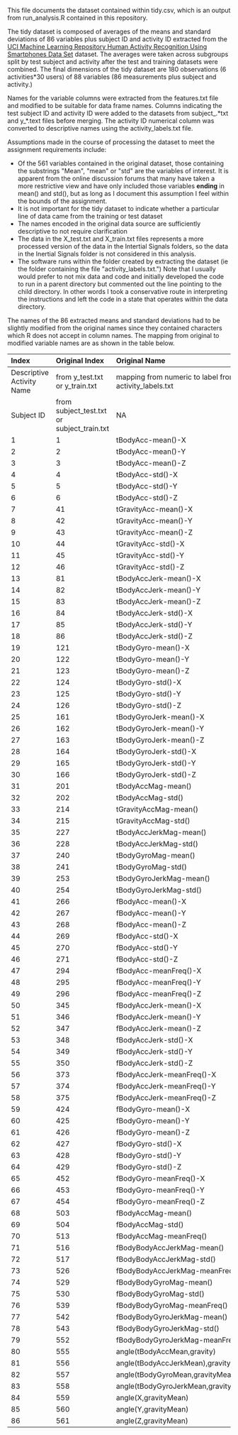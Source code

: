 This file documents the dataset contained within tidy.csv, which is an output from run_analysis.R contained in this repository.

The tidy dataset is composed of averages of the means and standard deviations of 86 variables plus subject ID and activity ID extracted from the [UCI Machine Learning Repository Human Activity Recognition Using Smartphones Data Set](http://archive.ics.uci.edu/ml/datasets/Human+Activity+Recognition+Using+Smartphones) dataset. The averages were taken across subgroups split by test subject and activity after the test and training datasets were combined. The final dimensions of the tidy dataset are 180 observations (6 activities*30 users) of 88 variables (86 measurements plus subject and activity.)

Names for the variable columns were extracted from the features.txt file and modified to be suitable for data frame names. Columns indicating the test subject ID and activity ID were added to the datasets from subject_.\*txt and y_\*.text files before merging. The activity ID numerical column was converted to descriptive names using the activity_labels.txt file.

Assumptions made in the course of processing the dataset to meet the assignment requirements include:

* Of the 561 variables contained in the original dataset, those containing the substrings "Mean", "mean" or "std" are the variables of interest. It is apparent from the online discussion forums that many have taken a more restrictive view and have only included those variables **ending** in mean() and std(), but as long as I document this assumption I feel within the bounds of the assignment.
* It is not important for the tidy dataset to indicate whether a particular line of data came from the training or test dataset
* The names encoded in the original data source are sufficiently descriptive to not require clarification
* The data in the X_test.txt and X_train.txt files represents a more processed version of the data in the Intertial Signals folders, so the data in the Inertial Signals folder is not considered in this analysis.
* The software runs within the folder created by extracting the dataset (ie the folder containing the file "activity_labels.txt.") Note that I usually would prefer to not mix data and code and initially developed the code to run in a parent directory but commented out the line pointing to the child directory. In other words I took a conservative route in interpreting the instructions and left the code in a state that operates within the data directory.



The names of the 86 extracted means and standard deviations had to be slightly modified from the original names since they contained characters which R does not accept in column names. The mapping from original to modified variable names are as shown in the table below.

Index|Original Index|Original Name|Tidy Name
:--------------|:-------------|:---------|:-----------
Descriptive Activity Name|from y_test.txt or y_train.txt|mapping from numeric to label from activity_labels.txt|activity
Subject ID|from subject_test.txt or subject_train.txt|NA|subject
1|1|tBodyAcc-mean()-X|tBodyAcc.mean.X
2|2|tBodyAcc-mean()-Y|tBodyAcc.mean.Y
3|3|tBodyAcc-mean()-Z|tBodyAcc.mean.Z
4|4|tBodyAcc-std()-X|tBodyAcc.std.X
5|5|tBodyAcc-std()-Y|tBodyAcc.std.Y
6|6|tBodyAcc-std()-Z|tBodyAcc.std.Z
7|41|tGravityAcc-mean()-X|tGravityAcc.mean.X
8|42|tGravityAcc-mean()-Y|tGravityAcc.mean.Y
9|43|tGravityAcc-mean()-Z|tGravityAcc.mean.Z
10|44|tGravityAcc-std()-X|tGravityAcc.std.X
11|45|tGravityAcc-std()-Y|tGravityAcc.std.Y
12|46|tGravityAcc-std()-Z|tGravityAcc.std.Z
13|81|tBodyAccJerk-mean()-X|tBodyAccJerk.mean.X
14|82|tBodyAccJerk-mean()-Y|tBodyAccJerk.mean.Y
15|83|tBodyAccJerk-mean()-Z|tBodyAccJerk.mean.Z
16|84|tBodyAccJerk-std()-X|tBodyAccJerk.std.X
17|85|tBodyAccJerk-std()-Y|tBodyAccJerk.std.Y
18|86|tBodyAccJerk-std()-Z|tBodyAccJerk.std.Z
19|121|tBodyGyro-mean()-X|tBodyGyro.mean.X
20|122|tBodyGyro-mean()-Y|tBodyGyro.mean.Y
21|123|tBodyGyro-mean()-Z|tBodyGyro.mean.Z
22|124|tBodyGyro-std()-X|tBodyGyro.std.X
23|125|tBodyGyro-std()-Y|tBodyGyro.std.Y
24|126|tBodyGyro-std()-Z|tBodyGyro.std.Z
25|161|tBodyGyroJerk-mean()-X|tBodyGyroJerk.mean.X
26|162|tBodyGyroJerk-mean()-Y|tBodyGyroJerk.mean.Y
27|163|tBodyGyroJerk-mean()-Z|tBodyGyroJerk.mean.Z
28|164|tBodyGyroJerk-std()-X|tBodyGyroJerk.std.X
29|165|tBodyGyroJerk-std()-Y|tBodyGyroJerk.std.Y
30|166|tBodyGyroJerk-std()-Z|tBodyGyroJerk.std.Z
31|201|tBodyAccMag-mean()|tBodyAccMag.mean.
32|202|tBodyAccMag-std()|tBodyAccMag.std.
33|214|tGravityAccMag-mean()|tGravityAccMag.mean.
34|215|tGravityAccMag-std()|tGravityAccMag.std.
35|227|tBodyAccJerkMag-mean()|tBodyAccJerkMag.mean.
36|228|tBodyAccJerkMag-std()|tBodyAccJerkMag.std.
37|240|tBodyGyroMag-mean()|tBodyGyroMag.mean.
38|241|tBodyGyroMag-std()|tBodyGyroMag.std.
39|253|tBodyGyroJerkMag-mean()|tBodyGyroJerkMag.mean.
40|254|tBodyGyroJerkMag-std()|tBodyGyroJerkMag.std.
41|266|fBodyAcc-mean()-X|fBodyAcc.mean.X
42|267|fBodyAcc-mean()-Y|fBodyAcc.mean.Y
43|268|fBodyAcc-mean()-Z|fBodyAcc.mean.Z
44|269|fBodyAcc-std()-X|fBodyAcc.std.X
45|270|fBodyAcc-std()-Y|fBodyAcc.std.Y
46|271|fBodyAcc-std()-Z|fBodyAcc.std.Z
47|294|fBodyAcc-meanFreq()-X|fBodyAcc.meanFreq.X
48|295|fBodyAcc-meanFreq()-Y|fBodyAcc.meanFreq.Y
49|296|fBodyAcc-meanFreq()-Z|fBodyAcc.meanFreq.Z
50|345|fBodyAccJerk-mean()-X|fBodyAccJerk.mean.X
51|346|fBodyAccJerk-mean()-Y|fBodyAccJerk.mean.Y
52|347|fBodyAccJerk-mean()-Z|fBodyAccJerk.mean.Z
53|348|fBodyAccJerk-std()-X|fBodyAccJerk.std.X
54|349|fBodyAccJerk-std()-Y|fBodyAccJerk.std.Y
55|350|fBodyAccJerk-std()-Z|fBodyAccJerk.std.Z
56|373|fBodyAccJerk-meanFreq()-X|fBodyAccJerk.meanFreq.X
57|374|fBodyAccJerk-meanFreq()-Y|fBodyAccJerk.meanFreq.Y
58|375|fBodyAccJerk-meanFreq()-Z|fBodyAccJerk.meanFreq.Z
59|424|fBodyGyro-mean()-X|fBodyGyro.mean.X
60|425|fBodyGyro-mean()-Y|fBodyGyro.mean.Y
61|426|fBodyGyro-mean()-Z|fBodyGyro.mean.Z
62|427|fBodyGyro-std()-X|fBodyGyro.std.X
63|428|fBodyGyro-std()-Y|fBodyGyro.std.Y
64|429|fBodyGyro-std()-Z|fBodyGyro.std.Z
65|452|fBodyGyro-meanFreq()-X|fBodyGyro.meanFreq.X
66|453|fBodyGyro-meanFreq()-Y|fBodyGyro.meanFreq.Y
67|454|fBodyGyro-meanFreq()-Z|fBodyGyro.meanFreq.Z
68|503|fBodyAccMag-mean()|fBodyAccMag.mean.
69|504|fBodyAccMag-std()|fBodyAccMag.std.
70|513|fBodyAccMag-meanFreq()|fBodyAccMag.meanFreq.
71|516|fBodyBodyAccJerkMag-mean()|fBodyBodyAccJerkMag.mean.
72|517|fBodyBodyAccJerkMag-std()|fBodyBodyAccJerkMag.std.
73|526|fBodyBodyAccJerkMag-meanFreq()|fBodyBodyAccJerkMag.meanFreq.
74|529|fBodyBodyGyroMag-mean()|fBodyBodyGyroMag.mean.
75|530|fBodyBodyGyroMag-std()|fBodyBodyGyroMag.std.
76|539|fBodyBodyGyroMag-meanFreq()|fBodyBodyGyroMag.meanFreq.
77|542|fBodyBodyGyroJerkMag-mean()|fBodyBodyGyroJerkMag.mean.
78|543|fBodyBodyGyroJerkMag-std()|fBodyBodyGyroJerkMag.std.
79|552|fBodyBodyGyroJerkMag-meanFreq()|fBodyBodyGyroJerkMag.meanFreq.
80|555|angle(tBodyAccMean,gravity)|angle.tBodyAccMean.gravity.
81|556|angle(tBodyAccJerkMean),gravityMean)|angle.tBodyAccJerkMean.gravityMean.
82|557|angle(tBodyGyroMean,gravityMean)|angle.tBodyGyroMean.gravityMean.
83|558|angle(tBodyGyroJerkMean,gravityMean)|angle.tBodyGyroJerkMean.gravityMean.
84|559|angle(X,gravityMean)|angle.X.gravityMean.
85|560|angle(Y,gravityMean)|angle.Y.gravityMean.
86|561|angle(Z,gravityMean)|angle.Z.gravityMean.
